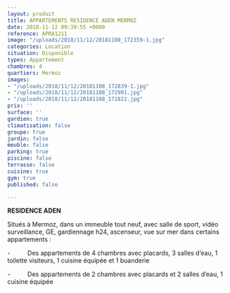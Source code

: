 ```yaml
---
layout: produit
title: APPARTEMENTS RESIDENCE ADEN MERMOZ
date: 2018-11-12 09:39:55 +0000
reference: APRA1211
image: "/uploads/2018/11/12/20181108_172359-1.jpg"
categories: Location
situation: Disponible
types: Appartement
chambres: 4
quartiers: Mermoz
images:
- "/uploads/2018/11/12/20181108_172839-1.jpg"
- "/uploads/2018/11/12/20181108_172901.jpg"
- "/uploads/2018/11/12/20181108_172822.jpg"
prix: ''
surface: ''
gardien: true
climatisation: false
groupe: true
jardin: false
meuble: false
parking: true
piscine: false
terrasse: false
cuisine: true
gym: true
published: false

---
```

**RESIDENCE ADEN** 

Situés à Mermoz, dans un immeuble tout neuf, avec salle de sport, vidéo surveillance, GE, gardiennage h24, ascenseur, vue sur mer dans certains appartements :

\-          Des appartements de 4 chambres avec placards, 3 salles d’eau, 1 toilette visiteurs, 1 cuisine équipée et 1 buanderie

\-          Des appartements de 2 chambres avec placards et 2 salles d’eau, 1 cuisine équipée